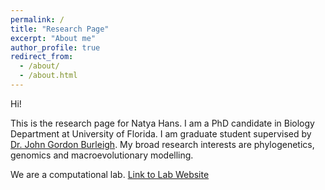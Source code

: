 ```yaml
---
permalink: /
title: "Research Page"
excerpt: "About me"
author_profile: true
redirect_from: 
  - /about/
  - /about.html
---
```

Hi!

This is the research page for Natya Hans. I am a PhD candidate in Biology Department at University of Florida. I am graduate student supervised by [Dr. John Gordon Burleigh](https://biology.ufl.edu/gburleigh/). My broad research interests are phylogenetics, genomics and macroevolutionary modelling. 

We are a computational lab. [Link to Lab Website](doesnotexistyet.com)



